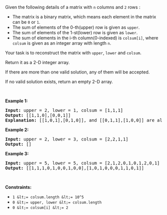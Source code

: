 Given the following details of a matrix with `` n `` columns and `` 2 `` rows :

*   The matrix is a binary matrix, which means each element in the matrix can be `` 0 `` or `` 1 ``.
*   The sum of elements of the 0-th(upper) row is given as `` upper ``.
*   The sum of elements of the 1-st(lower) row is given as `` lower ``.
*   The sum of elements in the i-th column(0-indexed) is `` colsum[i] ``, where `` colsum `` is given as an integer array with length `` n ``.

Your task is to reconstruct the matrix with `` upper ``, `` lower `` and `` colsum ``.

Return it as a 2-D integer array.

If there are more than one valid solution, any of them will be accepted.

If no valid solution exists, return an empty 2-D array.

&nbsp;

__Example 1:__

<pre>
<strong>Input:</strong> upper = 2, lower = 1, colsum = [1,1,1]
<strong>Output:</strong> [[1,1,0],[0,0,1]]
<strong>Explanation: </strong>[[1,0,1],[0,1,0]], and [[0,1,1],[1,0,0]] are also correct answers.
</pre>

__Example 2:__

<pre>
<strong>Input:</strong> upper = 2, lower = 3, colsum = [2,2,1,1]
<strong>Output:</strong> []
</pre>

__Example 3:__

<pre>
<strong>Input:</strong> upper = 5, lower = 5, colsum = [2,1,2,0,1,0,1,2,0,1]
<strong>Output:</strong> [[1,1,1,0,1,0,0,1,0,0],[1,0,1,0,0,0,1,1,0,1]]
</pre>

&nbsp;

__Constraints:__

*   `` 1 &lt;= colsum.length &lt;= 10^5 ``
*   `` 0 &lt;= upper, lower &lt;= colsum.length ``
*   `` 0 &lt;= colsum[i] &lt;= 2 ``